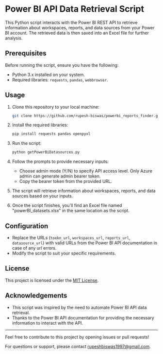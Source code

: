 # Power BI API Data Retrieval Script

This Python script interacts with the Power BI REST API to retrieve information about workspaces, reports, and data sources from your Power BI account. The retrieved data is then saved into an Excel file for further analysis.

## Prerequisites

Before running the script, ensure you have the following:

- Python 3.x installed on your system.
- Required libraries: `requests`, `pandas`, `webbrowser`.

## Usage

1. Clone this repository to your local machine:

   ```bash
   git clone https://github.com/rupesh-biswas/powerbi_reports_finder.git
   ```

2. Install the required libraries:

   ```bash
   pip install requests pandas openpyxl
   ```

3. Run the script:

   ```bash
   python getPowerBiDatasources.py
   ```

4. Follow the prompts to provide necessary inputs:
   - Choose admin mode (Y/N) to specify API access level. Only Azure admin can generate admin bearer token.
   - Copy the bearer token from the provided URL.
   
5. The script will retrieve information about workspaces, reports, and data sources based on your inputs.

6. Once the script finishes, you'll find an Excel file named "powerBI_datasets.xlsx" in the same location as the script.

## Configuration

- Replace the URLs (`toekn_url`, `workspaces_url`, `reports_url`, `datasource_url`) with valid URLs from the Power BI API documentation in case of any url errors.
- Modify the script to suit your specific requirements.

## License

This project is licensed under the [MIT License](LICENSE).

## Acknowledgements

- This script was inspired by the need to automate Power BI API data retrieval.
- Thanks to the Power BI API documentation for providing the necessary information to interact with the API.

---

Feel free to contribute to this project by opening issues or pull requests!

For questions or support, please contact [rupeshbiswas1997@gmail.com](mailto:rupeshbiswas1997@gmail.com).
